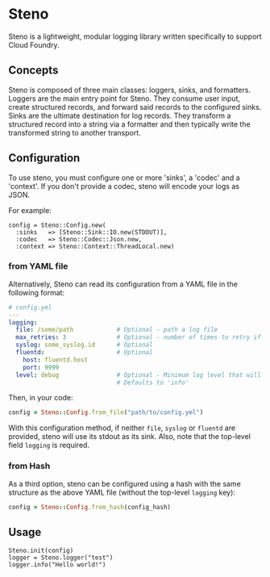 # Steno
Steno is a lightweight, modular logging library written specifically to support
Cloud Foundry.

## Concepts

Steno is composed of three main classes: loggers, sinks, and formatters. Loggers
are the main entry point for Steno. They consume user input, create structured
records, and forward said records to the configured sinks. Sinks are the
ultimate destination for log records. They transform a structured record into
a string via a formatter and then typically write the transformed string to
another transport.



## Configuration

To use steno, you must configure one or more 'sinks', a 'codec' and a 'context'.
If you don't provide a codec, steno will encode your logs as JSON.

For example:

    config = Steno::Config.new(
      :sinks   => [Steno::Sink::IO.new(STDOUT)],
      :codec   => Steno::Codec::Json.new,
      :context => Steno::Context::ThreadLocal.new)

### from YAML file

Alternatively, Steno can read its configuration from a YAML file in the following format:

```yaml
# config.yml
---
logging:
  file: /some/path            # Optional - path a log file
  max_retries: 3              # Optional - number of times to retry if a file write fails.
  syslog: some_syslog.id      # Optional
  fluentd:                    # Optional
    host: fluentd.host
    port: 9999
  level: debug                # Optional - Minimum log level that will be written.
                              # Defaults to 'info'
```
Then, in your code:
```ruby
config = Steno::Config.from_file("path/to/config.yml")
```

With this configuration method, if neither `file`, `syslog` or `fluentd` are provided,
steno will use its stdout as its sink. Also, note that the top-level field `logging` is required.

### from Hash

As a third option, steno can be configured using a hash with the same structure as the above
YAML file (without the top-level `logging` key):
```ruby
config = Steno::Config.from_hash(config_hash)
```

## Usage

    Steno.init(config)
    logger = Steno.logger("test")  
    logger.info("Hello world!")
